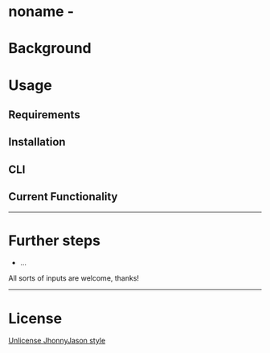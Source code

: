 # noname - 

# Background

# Usage
Requirements
------------

Installation
------------


CLI
-----


Current Functionality
---------------------


---

# Further steps

- ...


All sorts of inputs are welcome, thanks!


---

# License
[Unlicense JhonnyJason style](https://hackmd.io/nCpLO3gxRlSmKVG3Zxy2hA?view)
